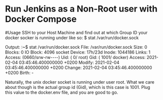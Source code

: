 # Run Jenkins as a Non-Root user with Docker Compose

#Usage
SSH to your Host Machine and find out at which Group ID your docker socker is running under like so:
$ stat /var/run/docker.sock

Output:
:~$ stat /var/run/docker.sock
  File: /var/run/docker.sock
Size: 0    Blocks: 0    IO Block: 4096   socket
Device: 17h/23d Inode: 1044186     Links: 1
Access: (0660/srw-rw----)  Uid: (    0/    root)   Gid: ( 1001/  docker)
Access: 2021-02-04 03:45:46.400000000 +0200
Modify: 2021-02-04 03:45:46.400000000 +0200
Change: 2021-02-04 03:45:46.400000000 +0200
 Birth: -
 
 Naturally, the unix docker socket is running under user root. What we care about though is the actual group id (Gid), which is this case is 1001.
 Plug this value to the docker.env file, and you are good to go.
